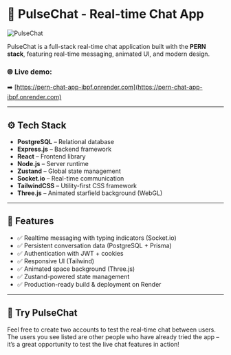 # 🚀 PulseChat - Real-time Chat App

![PulseChat](https://github.com/user-attachments/assets/1fce0af7-90b5-4fde-ae63-5cad77083d19)


PulseChat is a full-stack real-time chat application built with the **PERN stack**, featuring real-time messaging, animated UI, and modern design.

### 🌐 Live demo:
➡️ [https://pern-chat-app-ibpf.onrender.com](https://pern-chat-app-ibpf.onrender.com)

---

## ⚙️ Tech Stack

- **PostgreSQL** – Relational database
- **Express.js** – Backend framework
- **React** – Frontend library
- **Node.js** – Server runtime
- **Zustand** – Global state management
- **Socket.io** – Real-time communication
- **TailwindCSS** – Utility-first CSS framework
- **Three.js** – Animated starfield background (WebGL)

---

## 📸 Features

- ✅ Realtime messaging with typing indicators (Socket.io)
- ✅ Persistent conversation data (PostgreSQL + Prisma)
- ✅ Authentication with JWT + cookies
- ✅ Responsive UI (Tailwind)
- ✅ Animated space background (Three.js)
- ✅ Zustand-powered state management
- ✅ Production-ready build & deployment on Render

---

## 🧪 Try PulseChat

Feel free to create two accounts to test the real-time chat between users. The users you see listed are other people who have already tried the app – it’s a great opportunity to test the live chat features in action!

